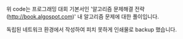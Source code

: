 위 code는 프로그래밍 대회 기본서인 '알고리즘 문제해결 전략(http://book.algospot.com)' 내 알고리즘 문제에 대한 풀이입니다.

독립된 네트워크 환경에서 작성하여 피치 못하게 인쇄물로 backup 했습니다. 
